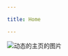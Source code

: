 ```yaml
---

title: Home

---
```


<subhome
    title="Starcloudsea的动态" 
    subtitle="正在发一堆没用的东西" 
    tagline="能把文档专用的VitePress写成Blog的Starcloudsea是屑
    ...( ＿ ＿)ノ｜"
    tiptitle="<- 在侧边栏查看更多.">
    <img src="/Images/docs/Shared/Blogs/Texts/News/NewsHome.png" alt="动态的主页的图片" title="轻松很多的东西(好耶！没审核啦！(雾))" class="subhomeimg"/>
</subhome>